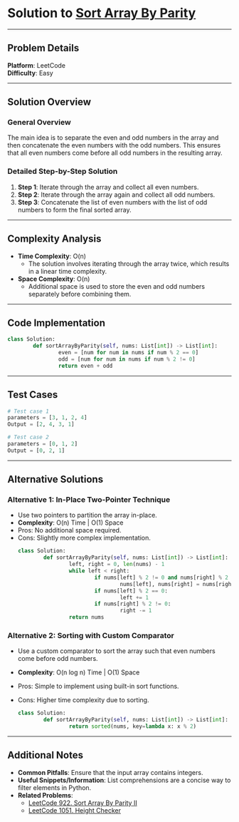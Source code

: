 # Solution to [Sort Array By Parity](https://leetcode.com/problems/sort-array-by-parity/)

---

## Problem Details

**Platform**: LeetCode  
**Difficulty**: Easy

---

## Solution Overview

### General Overview

The main idea is to separate the even and odd numbers in the array and then concatenate the even numbers with the odd numbers. This ensures that all even numbers come before all odd numbers in the resulting array.

### Detailed Step-by-Step Solution

1. **Step 1**: Iterate through the array and collect all even numbers.
2. **Step 2**: Iterate through the array again and collect all odd numbers.
3. **Step 3**: Concatenate the list of even numbers with the list of odd numbers to form the final sorted array.

---

## Complexity Analysis

- **Time Complexity**: O(n)
  - The solution involves iterating through the array twice, which results in a linear time complexity.
- **Space Complexity**: O(n)
  - Additional space is used to store the even and odd numbers separately before combining them.

---

## Code Implementation

```python
class Solution:
        def sortArrayByParity(self, nums: List[int]) -> List[int]:
                even = [num for num in nums if num % 2 == 0]
                odd = [num for num in nums if num % 2 != 0]
                return even + odd
```

---

## Test Cases

```python
# Test case 1
parameters = [3, 1, 2, 4]
Output = [2, 4, 3, 1]

# Test case 2
parameters = [0, 1, 2]
Output = [0, 2, 1]
```

---

## Alternative Solutions

### Alternative 1: In-Place Two-Pointer Technique

- Use two pointers to partition the array in-place.
- **Complexity**: O(n) Time | O(1) Space
- Pros: No additional space required.
- Cons: Slightly more complex implementation.
  ```python
  class Solution:
          def sortArrayByParity(self, nums: List[int]) -> List[int]:
                  left, right = 0, len(nums) - 1
                  while left < right:
                          if nums[left] % 2 != 0 and nums[right] % 2 == 0:
                                  nums[left], nums[right] = nums[right], nums[left]
                          if nums[left] % 2 == 0:
                                  left += 1
                          if nums[right] % 2 != 0:
                                  right -= 1
                  return nums
  ```

### Alternative 2: Sorting with Custom Comparator

- Use a custom comparator to sort the array such that even numbers come before odd numbers.
- **Complexity**: O(n log n) Time | O(1) Space
- Pros: Simple to implement using built-in sort functions.
- Cons: Higher time complexity due to sorting.

  ```python
  class Solution:
          def sortArrayByParity(self, nums: List[int]) -> List[int]:
                  return sorted(nums, key=lambda x: x % 2)
  ```

---

## Additional Notes

- **Common Pitfalls**: Ensure that the input array contains integers.
- **Useful Snippets/Information**: List comprehensions are a concise way to filter elements in Python.
- **Related Problems**:
  - [LeetCode 922. Sort Array By Parity II](https://leetcode.com/problems/sort-array-by-parity-ii/)
  - [LeetCode 1051. Height Checker](https://leetcode.com/problems/height-checker/)

